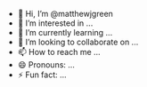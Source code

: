 - 👋 Hi, I’m @matthewjgreen
- 👀 I’m interested in ...
- 🌱 I’m currently learning ...
- 💞️ I’m looking to collaborate on ...
- 📫 How to reach me ...
- 😄 Pronouns: ...
- ⚡ Fun fact: ...

<!---
matthewjgreen/matthewjgreen is a ✨ special ✨ repository because its `README.md` (this file) appears on your GitHub profile.
You can click the Preview link to take a look at your changes.
--->
